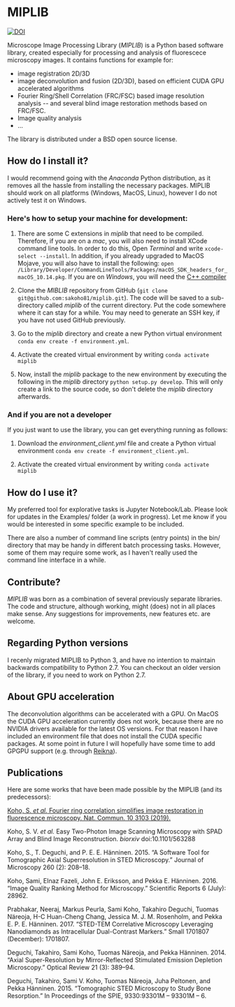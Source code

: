 # MIPLIB
[![DOI](https://zenodo.org/badge/162555135.svg)](https://zenodo.org/badge/latestdoi/162555135)

Microscope Image Processing Library (*MIPLIB*) is a Python based software library, created especially for processing and analysis of fluorescece microscopy images. It contains functions for example for:

- image registration 2D/3D
- image deconvolution and fusion (2D/3D), based on efficient CUDA GPU accelerated algorithms
- Fourier Ring/Shell Correlation (FRC/FSC) based image resolution analysis -- and several blind image restoration methods based on FRC/FSC.
- Image quality analysis
- ...

The library is distributed under a BSD open source license.

## How do I install it?

I would recommend going with the *Anaconda* Python distribution, as it removes all the hassle from installing the necessary packages. MIPLIB should work on all platforms (Windows, MacOS, Linux), however I do not actively test it on Windows. 


### Here's how to setup your machine for development:

  1. There are some C extensions in *miplib* that need to be compiled. Therefore, if you are on a *mac*, you will also need to install XCode command line tools. In order to do this, Open *Terminal* and write `xcode-select --install`. In addition, if you already upgraded to MacOS Mojave, you will also have to install the following: `open /Library/Developer/CommandLineTools/Packages/macOS_SDK_headers_for_macOS_10.14.pkg`. If you are on *Windows*, you will need the [C++ compiler](https://wiki.python.org/moin/WindowsCompilers)


3. Clone the *MIBLIB* repository from GitHub (`git clone git@github.com:sakoho81/miplib.git`). The code will be saved to a sub-directory called *miplib* of the current directory. Put the code somewhere where it can stay for a while. You may need to generate an SSH key, if you have not used GitHub previously.

4. Go to the *miplib* directory and create a new Python virtual environment `conda env create -f environment.yml`. 

5. Activate the created virtual environment by writing `conda activate miplib`

6. Now, install the *miplib* package to the new environment by executing the following in the *miplib* directory `python setup.py develop`. This will only create a link to the source code, so don't delete the *miplib* directory afterwards. 

### And if you are not a developer

If you just want to use the library, you can get everything running as follows:

1. Download the *environment_client.yml* file and create a Python virtual environment `conda env create -f environment_client.yml`. 

2. Activate the created virtual environment by writing `conda activate miplib`

## How do I use it?

My preferred tool for explorative tasks is Jupyter Notebook/Lab. Please look for updates in the Examples/ folder (a work in progress). Let me know if you would be interested in some specific example to be included. 

There are also a number of command line scripts (entry points) in the bin/ directory that may be handy in different batch processing tasks. However, some of them may require some work, as I haven't really used the command line interface in a while.

## Contribute?

*MIPLIB* was born as a combination of several previously separate libraries. The code and structure, although working, might (does) not in all places make sense. Any suggestions for improvements, new features etc. are welcome. 

## Regarding Python versions

I recenly migrated MIPLIB to Python 3, and have no intention to maintain backwards compatibility to Python 2.7. You can checkout an older version of the library, if you need to work on Python 2.7.

## About GPU acceleration

The deconvolution algorithms can be accelerated with a GPU. On MacOS the CUDA GPU acceleration currently does not work, because there are no NVIDIA drivers available for the latest OS versions. For that reason I have included an environment file that does not install the CUDA specific packages. At some point in future I will hopefully have some time to add GPGPU support (e.g. through [Reikna](https://github.com/fjarri/reikna)).

## Publications

Here are some works that have been made possible by the MIPLIB (and its predecessors):


[Koho, S. *et al.* Fourier ring correlation simplifies image restoration in fluorescence microscopy. Nat. Commun. 10 3103 (2019).](https://doi.org/10.1038/s41467-019-11024-z)

Koho, S. V. *et al.* Easy Two-Photon Image Scanning Microscopy with SPAD Array and Blind Image Reconstruction. *biorxiv* doi:10.1101/563288

Koho, S., T. Deguchi, and P. E. E. Hänninen. 2015. “A Software Tool for Tomographic Axial Superresolution in STED Microscopy.” Journal of Microscopy 260 (2): 208–18.

Koho, Sami, Elnaz Fazeli, John E. Eriksson, and Pekka E. Hänninen. 2016. “Image Quality Ranking Method for Microscopy.” Scientific Reports 6 (July): 28962.

Prabhakar, Neeraj, Markus Peurla, Sami Koho, Takahiro Deguchi, Tuomas Näreoja, H-C Huan-Cheng Chang, Jessica M. J. M. Rosenholm, and Pekka E. P. E. Hänninen. 2017. “STED-TEM Correlative Microscopy Leveraging Nanodiamonds as Intracellular Dual-Contrast Markers.” Small  1701807 (December): 1701807.

Deguchi, Takahiro, Sami Koho, Tuomas Näreoja, and Pekka Hänninen. 2014. “Axial Super-Resolution by Mirror-Reflected Stimulated Emission Depletion Microscopy.” Optical Review 21 (3): 389–94.

Deguchi, Takahiro, Sami V. Koho, Tuomas Näreoja, Juha Peltonen, and Pekka Hänninen. 2015. “Tomographic STED Microscopy to Study Bone Resorption.” In Proceedings of the SPIE, 9330:93301M – 93301M – 6.

